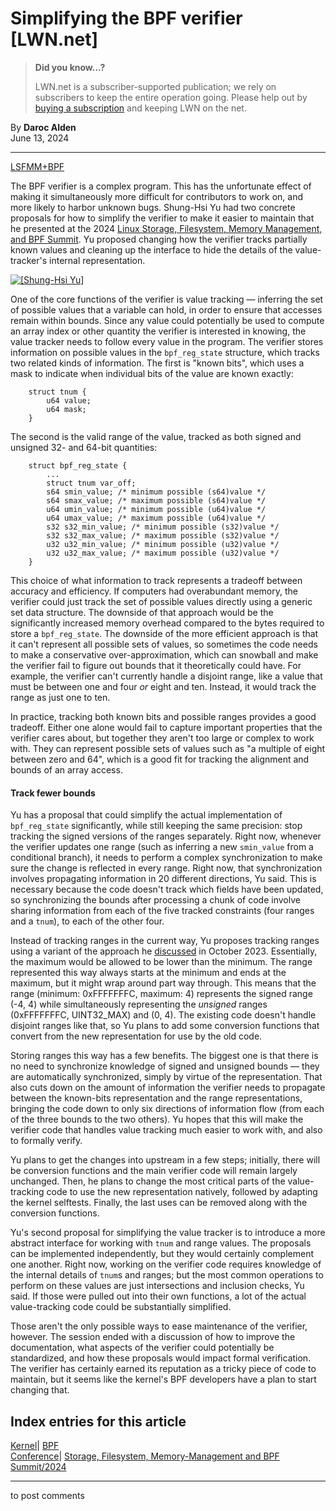 # Simplifying the BPF verifier [LWN.net]

> **Did you know...?**
> 
> LWN.net is a subscriber-supported publication; we rely on subscribers to keep the entire operation going. Please help out by [buying a subscription](/Promo/nst-nag4/subscribe) and keeping LWN on the net. 

By **Daroc Alden**  
June 13, 2024 

* * *

[LSFMM+BPF](/Articles/lsfmmbpf2024/)

The BPF verifier is a complex program. This has the unfortunate effect of making it simultaneously more difficult for contributors to work on, and more likely to harbor unknown bugs. Shung-Hsi Yu had two concrete proposals for how to simplify the verifier to make it easier to maintain that he presented at the 2024 [Linux Storage, Filesystem, Memory Management, and BPF Summit](https://events.linuxfoundation.org/lsfmmbpf/). Yu proposed changing how the verifier tracks partially known values and cleaning up the interface to hide the details of the value-tracker's internal representation. 

[ ![\[Shung-Hsi Yu\]](https://static.lwn.net/images/2024/shung-hsi-yu-small.png) ](/Articles/977990)

One of the core functions of the verifier is value tracking — inferring the set of possible values that a variable can hold, in order to ensure that accesses remain within bounds. Since any value could potentially be used to compute an array index or other quantity the verifier is interested in knowing, the value tracker needs to follow every value in the program. The verifier stores information on possible values in the `bpf_reg_state` structure, which tracks two related kinds of information. The first is "known bits", which uses a mask to indicate when individual bits of the value are known exactly: 
    
    
        struct tnum {
            u64 value;
            u64 mask;
        }
    

The second is the valid range of the value, tracked as both signed and unsigned 32- and 64-bit quantities: 
    
    
        struct bpf_reg_state {
            ...
            struct tnum var_off;
            s64 smin_value; /* minimum possible (s64)value */
            s64 smax_value; /* maximum possible (s64)value */
            u64 umin_value; /* minimum possible (u64)value */
            u64 umax_value; /* maximum possible (u64)value */
            s32 s32_min_value; /* minimum possible (s32)value */
            s32 s32_max_value; /* maximum possible (s32)value */
            u32 u32_min_value; /* minimum possible (u32)value */
            u32 u32_max_value; /* maximum possible (u32)value */
        }
    

This choice of what information to track represents a tradeoff between accuracy and efficiency. If computers had overabundant memory, the verifier could just track the set of possible values directly using a generic set data structure. The downside of that approach would be the significantly increased memory overhead compared to the bytes required to store a `bpf_reg_state`. The downside of the more efficient approach is that it can't represent all possible sets of values, so sometimes the code needs to make a conservative over-approximation, which can snowball and make the verifier fail to figure out bounds that it theoretically could have. For example, the verifier can't currently handle a disjoint range, like a value that must be between one and four _or_ eight and ten. Instead, it would track the range as just one to ten. 

In practice, tracking both known bits and possible ranges provides a good tradeoff. Either one alone would fail to capture important properties that the verifier cares about, but together they aren't too large or complex to work with. They can represent possible sets of values such as "a multiple of eight between zero and 64", which is a good fit for tracking the alignment and bounds of an array access. 

#### Track fewer bounds

Yu has a proposal that could simplify the actual implementation of `bpf_reg_state` significantly, while still keeping the same precision: stop tracking the signed versions of the ranges separately. Right now, whenever the verifier updates one range (such as inferring a new `smin_value` from a conditional branch), it needs to perform a complex synchronization to make sure the change is reflected in every range. Right now, that synchronization involves propagating information in 20 different directions, Yu said. This is necessary because the code doesn't track which fields have been updated, so synchronizing the bounds after processing a chunk of code involve sharing information from each of the five tracked constraints (four ranges and a `tnum`), to each of the other four. 

Instead of tracking ranges in the current way, Yu proposes tracking ranges using a variant of the approach he [discussed](https://lwn.net/ml/all/ZTZxoDJJbX9mrQ9w@u94a/) in October 2023\. Essentially, the maximum would be allowed to be lower than the minimum. The range represented this way always starts at the minimum and ends at the maximum, but it might wrap around part way through. This means that the range (minimum: 0xFFFFFFFC, maximum: 4) represents the signed range (-4, 4) while simultaneously representing the _unsigned_ ranges (0xFFFFFFFC, UINT32_MAX) and (0, 4). The existing code doesn't handle disjoint ranges like that, so Yu plans to add some conversion functions that convert from the new representation for use by the old code. 

Storing ranges this way has a few benefits. The biggest one is that there is no need to synchronize knowledge of signed and unsigned bounds — they are automatically synchronized, simply by virtue of the representation. That also cuts down on the amount of information the verifier needs to propagate between the known-bits representation and the range representations, bringing the code down to only six directions of information flow (from each of the three bounds to the two others). Yu hopes that this will make the verifier code that handles value tracking much easier to work with, and also to formally verify. 

Yu plans to get the changes into upstream in a few steps; initially, there will be conversion functions and the main verifier code will remain largely unchanged. Then, he plans to change the most critical parts of the value-tracking code to use the new representation natively, followed by adapting the kernel selftests. Finally, the last uses can be removed along with the conversion functions. 

Yu's second proposal for simplifying the value tracker is to introduce a more abstract interface for working with `tnum` and range values. The proposals can be implemented independently, but they would certainly complement one another. Right now, working on the verifier code requires knowledge of the internal details of `tnum`s and ranges; but the most common operations to perform on these values are just intersections and inclusion checks, Yu said. If those were pulled out into their own functions, a lot of the actual value-tracking code could be substantially simplified. 

Those aren't the only possible ways to ease maintenance of the verifier, however. The session ended with a discussion of how to improve the documentation, what aspects of the verifier could potentially be standardized, and how these proposals would impact formal verification. The verifier has certainly earned its reputation as a tricky piece of code to maintain, but it seems like the kernel's BPF developers have a plan to start changing that. 

  
Index entries for this article  
---  
[Kernel](/Kernel/Index)| [BPF](/Kernel/Index#BPF)  
[Conference](/Archives/ConferenceIndex/)| [Storage, Filesystem, Memory-Management and BPF Summit/2024](/Archives/ConferenceIndex/#Storage_Filesystem_Memory-Management_and_BPF_Summit-2024)  
  


* * *

to post comments 

